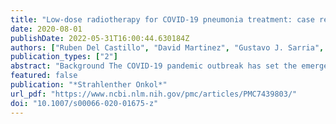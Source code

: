 ```yaml
---
title: "Low-dose radiotherapy for COVID-19 pneumonia treatment: case report, procedure, and literature review"
date: 2020-08-01
publishDate: 2022-05-31T16:00:44.630184Z
authors: ["Ruben Del Castillo", "David Martinez", "Gustavo J. Sarria", "Luis Pinillos", "Bertha Garcia", "Luis Castillo", "Alicia Carhuactocto", "Frank A. Giordano", "Gustavo R. Sarria"]
publication_types: ["2"]
abstract: "Background The COVID-19 pandemic outbreak has set the emergency services in developing countries on major alert, as the installed response capacities are easily overwhelmed by the constantly increasing high demand. The deficit of intensive care unit beds and ventilators in countries like Peru is forcing practitioners to seek preventive or early interventional strategies to prevent saturating these chronically neglected facilities.  Case presentation A 64-year-old patient is reported after presenting with COVID-19 pneumonia and rapidly progressing to deteriorated ventilatory function. Compassionate treatment with a single 1‑Gy dose to the bilateral whole-lung volume was administered, with gradual daily improvement of ventilatory function and decrease in serum inflammatory markers and oxygen support needs, including intubation. No treatment-related toxicity developed. Procedures of transport, disinfection, and treatment planning and delivery are described.  Conclusion Whole-lung low-dose radiotherapy seems to be a promising approach for avoiding or delaying invasive respiratory support. Delivered low doses are far from meeting toxicity ranges. On-going prospective trials will elucidate the effectiveness of this approach."
featured: false
publication: "*Strahlenther Onkol*"
url_pdf: "https://www.ncbi.nlm.nih.gov/pmc/articles/PMC7439803/"
doi: "10.1007/s00066-020-01675-z"
---
```


